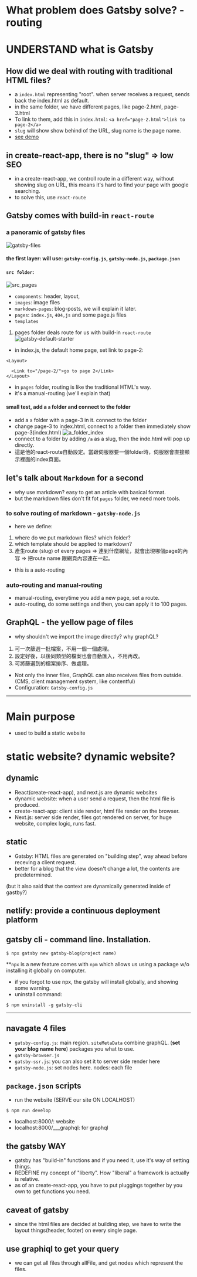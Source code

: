 # What problem does Gatsby solve? - routing  
# UNDERSTAND what is Gatsby

## How did we deal with routing with traditional HTML files?
- a ```index.html``` representing "root". when server receives a request, sends back the index.html as default.
- in the same folder, we have different pages, like page-2.html, page-3.html
- To link to them, add this in ```index.html```: ```<a href="page-2.html">link to page-2</a>```
- ```slug``` will show show behind of the URL, slug name is the page name.
- [see demo](https://dreamy-gates-80ef34.netlify.app/)


## in create-react-app, there is no "slug" => low SEO
- in a create-react-app, we controll route in a different way, without showing slug on URL, this means it's hard to find your page with google searching.
- to solve this, use ```react-route```

## Gatsby comes with build-in ```react-route```

### a panoramic of gatsby files
![gatsby-files](https://user-images.githubusercontent.com/51497994/117394179-3eacd980-af28-11eb-867a-f6d47be72d6a.png)
#### the first layer: will use: ```gatsby-config.js```, ```gatsby-node.js```, ```package.json```
#### ```src folder```:
![src_pages](https://user-images.githubusercontent.com/51497994/117394761-4c169380-af29-11eb-9a96-827c633dc9bc.png)
- ```components```: header, layout,
- ```images```: image files
- ```markdown-pages```: blog-posts, we will explain it later.
- ```pages```: ```index.js```, ```404,js``` and some page.js files 
- ```templates```
1. pages folder deals route for us with build-in ```react-route```\
![gatsby-default-starter](https://user-images.githubusercontent.com/51497994/117395536-b2e87c80-af2a-11eb-80f5-7e335c137ad0.png)
- in index.js, the default home page, set link to page-2:
```react
<Layout>

  <Link to="/page-2/">go to page 2</Link>
</Layout>
```
- in ```pages``` folder, routing is like the traditional HTML's way.
- it's a manual-routing (we'll explain that)

#### small test, add a ```a``` folder and connect to the folder
- add a ```a``` folder with a page-3 in it. connect to the folder
- change page-3 to index.html, connect to a folder then immediately show page-3(index.html)
![a_folder_index](https://user-images.githubusercontent.com/51497994/118383304-3bec6b80-b62f-11eb-9d56-2f3da42e28db.png)
- connect to a folder by adding ```/a``` as a slug, then the inde.html will pop up directly.
- 這是他的react-route自動設定。當跟伺服器要一個folder時，伺服器會直接顯示裡面的index頁面。

## let's talk about ```Markdown``` for a second
- why use markdown? easy to get an article with basical format.
- but the markdown files don't fit fot ```pages``` folder, we need more tools.

### to solve routing of markdown - ```gatsby-node.js```
- here we define:
1. where do we put markdown files? which folder?
2. which template should be applied to markdown?
3. 產生route (slug) of every pages => 連到什麼網址，就會出現哪個page的內容 => 把route name 跟網頁內容連在一起。
- this is a auto-routing

### auto-routing and manual-routing
- manual-routing, everytime you add a new page, set a route. 
- auto-routing, do some settings and then, you can apply it to 100 pages.

## GraphQL - the yellow page of files
- why shouldn't we import the image directly? why graphQL?
1. 可一次篩選一批檔案，不用一個一個處理。
2. 設定好後，以後同類型的檔案也會自動匯入，不用再改。
3. 可將篩選到的檔案排序、做處理。
- Not only the inner files, GraphQL can also receives files from outside. (CMS, client management system, like contentful)
- Configuration: ```Gatsby-config.js```

-----

# Main purpose
- used to build a static website

# static website? dynamic website?
## dynamic
- React(create-react-app), and next.js are dynamic websites
- dynamic website: when a user send a request, then the html file is produced.
- create-react-app: client side render, html file render on the browser.
- Next.js: server side render, files got rendered on server, for huge website, complex logic, runs fast.

## static
- Gatsby: HTML files are generated on "building step", way ahead before receving a client request.
- better for a blog that the view doesn't change a lot, the contents are predetermined.

(but it also said that the context are dynamically generated inside of gastby?)

## netlify: provide a continuous deployment platform

## gatsby cli - command line. Installation.
```
$ npx gatsby new gatsby-blog(project name)
```
**```npx``` is a new feature comes with ```npm``` which allows us using a package w/o installing it globally on computer.
- if you forgot to use npx, the gatsby will install globally, and showing some warning.
- uninstall command:
```
$ npm uninstall -g gatsby-cli
```
-----

## navagate 4 files 
- ```gatsby-config.js```: main region. ```siteMetaData``` combine graphQL. (**set your blog name here**) packages you what to use.
- ```gatsby-browser.js```
- ```gatsby-ssr.js```: you can also set it to server side render here
- ```gatsby-node.js```: set nodes here. nodes: each file

## ```package.json``` scripts
- run the website (SERVE our site ON LOCALHOST)
```
$ npm run develop 
```
- localhost:8000/: website
- localhost:8000/___graphql: for graphql

## the gatsby WAY
- gatsby has "build-in" functions and if you need it, use it's way of setting things.
- REDEFINE my concept of "liberty". How "liberal" a framework is actually is relative.
- as of an create-react-app, you have to put pluggings together by you own to get functions you need.

## caveat of gatsby
- since the html files are decided at building step, we have to write the layout things(header, footer) on every single page.

## use graphiql to get your query
- we can get all files through allFile, and get nodes which represent the files.






